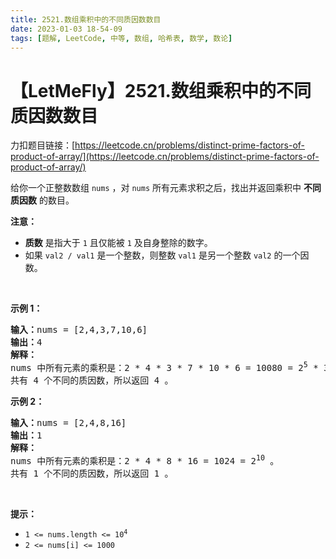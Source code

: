 ```yaml
---
title: 2521.数组乘积中的不同质因数数目
date: 2023-01-03 18-54-09
tags: [题解, LeetCode, 中等, 数组, 哈希表, 数学, 数论]
---
```


# 【LetMeFly】2521.数组乘积中的不同质因数数目

力扣题目链接：[https://leetcode.cn/problems/distinct-prime-factors-of-product-of-array/](https://leetcode.cn/problems/distinct-prime-factors-of-product-of-array/)

<p>给你一个正整数数组 <code>nums</code> ，对 <code>nums</code> 所有元素求积之后，找出并返回乘积中 <strong>不同质因数</strong> 的数目。</p>

<p><strong>注意：</strong></p>

<ul>
	<li><strong>质数</strong> 是指大于 <code>1</code> 且仅能被 <code>1</code> 及自身整除的数字。</li>
	<li>如果 <code>val2 / val1</code> 是一个整数，则整数 <code>val1</code> 是另一个整数 <code>val2</code> 的一个因数。</li>
</ul>

<p>&nbsp;</p>

<p><strong>示例 1：</strong></p>

<pre><strong>输入：</strong>nums = [2,4,3,7,10,6]
<strong>输出：</strong>4
<strong>解释：</strong>
nums 中所有元素的乘积是：2 * 4 * 3 * 7 * 10 * 6 = 10080 = 2<sup>5</sup> * 3<sup>2</sup> * 5 * 7 。
共有 4 个不同的质因数，所以返回 4 。
</pre>

<p><strong>示例 2：</strong></p>

<pre><strong>输入：</strong>nums = [2,4,8,16]
<strong>输出：</strong>1
<strong>解释：</strong>
nums 中所有元素的乘积是：2 * 4 * 8 * 16 = 1024 = 2<sup>10</sup> 。
共有 1 个不同的质因数，所以返回 1 。</pre>

<p>&nbsp;</p>

<p><strong>提示：</strong></p>

<ul>
	<li><code>1 &lt;= nums.length &lt;= 10<sup>4</sup></code></li>
	<li><code>2 &lt;= nums[i] &lt;= 1000</code></li>
</ul>


    
